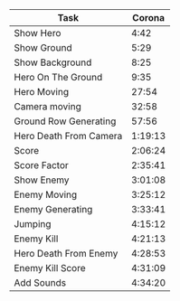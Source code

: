 | Task                   | Corona  |
|------------------------|---------|
| Show Hero              | 4:42    |
| Show Ground            | 5:29    |
| Show Background        | 8:25    |
| Hero On The Ground     | 9:35    |
| Hero Moving            | 27:54   |
| Camera moving          | 32:58   |
| Ground Row Generating  | 57:56   |
| Hero Death From Camera | 1:19:13 |
| Score                  | 2:06:24 |
| Score Factor           | 2:35:41 |
| Show Enemy             | 3:01:08 |
| Enemy Moving           | 3:25:12 |
| Enemy Generating       | 3:33:41 |
| Jumping                | 4:15:12 |
| Enemy Kill             | 4:21:13 |
| Hero Death From Enemy  | 4:28:53 |
| Enemy Kill Score       | 4:31:09 |
| Add Sounds             | 4:34:20 |